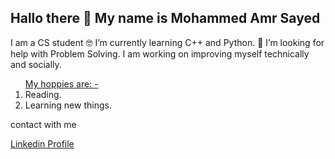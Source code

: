  <h2>Hallo there 👋 My name is Mohammed Amr Sayed</h2>
 <p>I am a CS student 🤓 I’m currently learning C++ and Python.
🤔 I’m looking for help with Problem Solving. I am working on improving myself technically and socially.</p>
<ol><u>My hoppies are: -</u>
 <li>Reading.</li>
 <li>Learning new things.</li>
</ol>
<p>contact with me</p>
<a href="https://www.linkedin.com/in/mohammed-amr-b02b011b1/" target="blank">Linkedin Profile</a>
